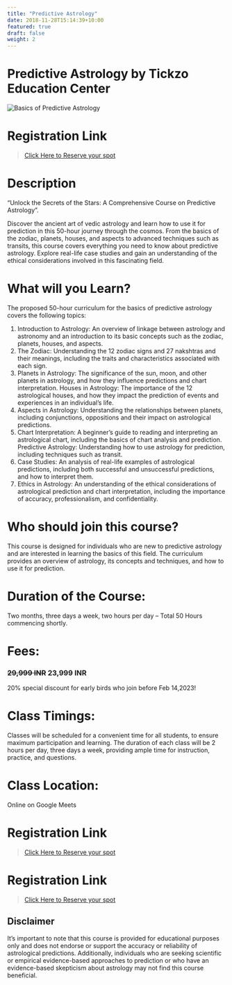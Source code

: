 ```yaml
---
title: "Predictive Astrology"
date: 2018-11-28T15:14:39+10:00
featured: true
draft: false
weight: 2
---
```


# Predictive Astrology by Tickzo Education Center

![Basics of Predictive Astrology](../../images/illustrations/basics-of-predictive-astrology.jpg)

# Registration Link
>[Click Here to Reserve your spot](https://wa.me/918919321064?text=I%20am%20interested%20in%20Predictive%20Astrology)

# Description
“Unlock the Secrets of the Stars: A Comprehensive Course on Predictive Astrology”.

Discover the ancient art of vedic astrology and learn how to use it for prediction in this 50-hour journey through the cosmos. From the basics of the zodiac, planets, houses, and aspects to advanced techniques such as transits,  this course covers everything you need to know about predictive astrology. Explore real-life case studies and gain an understanding of the ethical considerations involved in this fascinating field. 


# What will you Learn?
The proposed 50-hour curriculum for the basics of predictive astrology covers the following topics:
1) Introduction to Astrology: An overview of linkage between astrology and astronomy  and an introduction to its basic concepts such as the zodiac, planets, houses, and aspects.
2) The Zodiac: Understanding the 12 zodiac signs and 27 nakshtras and their meanings, including the traits and characteristics associated with each sign.
3) Planets in Astrology: The significance of the sun, moon, and other planets in astrology, and how they influence predictions and chart interpretation.
Houses in Astrology: The importance of the 12 astrological houses, and how they impact the prediction of events and experiences in an individual’s life.
4) Aspects in Astrology: Understanding the relationships between planets, including conjunctions, oppositions  and their impact on astrological predictions.
5) Chart Interpretation: A beginner’s guide to reading and interpreting an astrological chart, including the basics of chart analysis and prediction.
Predictive Astrology: Understanding how to use astrology for prediction, including techniques such as transit. 
6) Case Studies: An analysis of real-life examples of astrological predictions, including both successful and unsuccessful predictions, and how to interpret them.
7) Ethics in Astrology: An understanding of the ethical considerations of astrological prediction and chart interpretation, including the importance of accuracy, professionalism, and confidentiality.



# Who should join this course?
This course is designed for individuals who are new to predictive astrology and are interested in learning the basics of this field. The curriculum provides an  overview of astrology, its concepts and techniques, and how to use it for prediction.

# Duration of the Course:
Two months, three days a week, two hours per day – Total 50 Hours commencing shortly.


# Fees:
### ~~29,999 INR~~ **23,999 INR** 
20% special discount for early birds who join before  Feb 14,2023!

# Class Timings:
Classes will be scheduled for a convenient time for all students, to ensure maximum participation and learning. The duration of each class will be 2 hours per day, three days a week, providing ample time for instruction, practice, and questions.  

# Class Location:
Online on Google Meets

# Registration Link
>[Click Here to Reserve your spot](https://wa.me/918919321064?text=I%20am%20interested%20in%20Predictive%20Astrology)

# Registration Link
>[Click Here to Reserve your spot](https://wa.me/918919321064?text=I%20am%20interested%20in%20Predictive%20Astrology)

## Disclaimer
It’s important to note that this course is provided for educational purposes only and does not endorse or support the accuracy or reliability of astrological predictions. Additionally, individuals who are seeking scientific or empirical evidence-based approaches to prediction or who have an evidence-based skepticism about astrology may not find this course beneficial.
